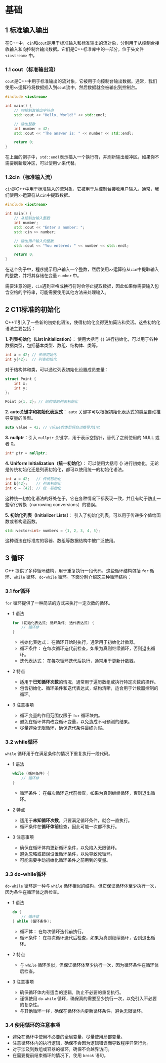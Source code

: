 # 基础

## 1 标准输入输出
在C++中，`cin`和`cout`是用于标准输入和标准输出的流对象，分别用于从控制台接收输入和向控制台输出数据。它们是C++标准库中的一部分，位于头文件 `<iostream>` 中。

### 1.1 cout（标准输出流）
`cout`是C++中用于标准输出的流对象，它被用于向控制台输出数据。通常，我们使用`<<`运算符将数据插入到`cout`流中，然后数据就会被输出到控制台。
```cpp
#include <iostream>

int main() {
    // 向控制台输出字符串
    std::cout << "Hello, World!" << std::endl;

    // 输出整数
    int number = 42;
    std::cout << "The answer is: " << number << std::endl;

    return 0;
}
```
在上面的例子中，`std::endl`表示插入一个换行符，并刷新输出缓冲区。如果你不需要刷新缓冲区，可以使用`\n`来代替。

### 1.2cin（标准输入流）
`cin`是C++中用于标准输入的流对象，它被用于从控制台接收用户输入。通常，我们使用`>>`运算符从`cin`中提取数据。
```cpp
#include <iostream>

int main() {
    // 从控制台输入整数
    int number;
    std::cout << "Enter a number: ";
    std::cin >> number;

    // 输出用户输入的整数
    std::cout << "You entered: " << number << std::endl;

    return 0;
}
```
在这个例子中，程序提示用户输入一个整数，然后使用`>>`运算符从`cin`中提取输入的整数，并将其存储在变量 `number` 中。

需要注意的是，`cin`遇到空格或换行符时会停止提取数据，因此如果你需要输入包含空格的字符串，可能需要使用其他方法来处理输入。

## 2 C11标准的初始化

C++11引入了一些新的初始化语法，使得初始化变得更加简洁和灵活。这些初始化语法主要包括：

**1. 列表初始化（List Initialization）**：
使用大括号 `{}` 进行初始化，可以用于各种数据类型，包括基本类型、数组、结构体、类等。

```cpp
int x = 42; // 传统初始化
int y{42};  // 列表初始化
```

对于结构体和类，可以通过列表初始化设置成员变量：

```cpp
struct Point {
    int x;
    int y;
};

Point p{1, 2}; // 结构体的列表初始化
```

**2. auto关键字和初始化表达式**：
`auto` 关键字可以根据初始化表达式的类型自动推导变量的类型。

```cpp
auto value = 42; // value的类型将自动推导为int
```

**3. nullptr**：引入 `nullptr` 关键字，用于表示空指针，替代了之前使用的 NULL 或者 0。

```cpp
int* ptr = nullptr;
```
**4. Uniform Initialization（统一初始化）**：
可以使用大括号 {} 进行初始化，无论是传统初始化还是列表初始化，都可以使用统一的初始化语法。

```cpp
int a = 42;   // 传统初始化
int b{42};    // 列表初始化
int c = {42}; // 统一初始化
```

这种统一初始化语法的好处在于，它在各种情况下都表现一致，并且有助于防止一些窄化转换（narrowing conversions）的错误。

**5. 初始化列表（Initializer Lists）**：
引入了初始化列表，可以用于传递多个值给函数或者构造函数。

```cpp
std::vector<int> numbers = {1, 2, 3, 4, 5};
```

这种语法在标准库的容器、数组等数据结构中被广泛使用。

## 3 循环
C++ 提供了多种循环结构，用于重复执行一段代码，这些循环结构包括 `for` 循环、`while` 循环、`do-while` 循环。下面分别介绍这三种循环结构：

### 3.1 for循环
`for` 循环提供了一种简洁的方式来执行一定次数的循环。
- 1 语法
    ```cpp
    for (初始化表达式; 循环条件; 迭代表达式) {
        // 循环体
    }
    ```
  - 初始化表达式： 在循环开始时执行，通常用于初始化计数器。
  - 循环条件： 在每次循环迭代前检查，如果为真则继续循环，否则退出循环。
  - 迭代表达式： 在每次循环迭代后执行，通常用于更新计数器。

- 2 特点
  - 适用于**已知循环次数**的情况，通常用于遍历数组或执行特定次数的操作。
  - 包含初始化、循环条件和迭代表达式，结构清晰，适合用于计数器控制的循环。

- 3 注意事项
  - 循环变量的作用范围仅限于 `for` 循环块内。
  - 避免在循环体内改变循环变量，以免造成不可预测的结果。
  - 尽量避免无限循环，确保迭代条件最终为假。

### 3.2 while循环
`while` 循环用于在满足条件的情况下重复执行一段代码。
- 1 语法
    ```cpp
    while (循环条件) {
        // 循环体
    }
    ```
  - 循环条件： 在每次循环迭代前检查，如果为真则继续循环，否则退出循环。

- 2 特点
  - 适用于**未知循环次数**，只要满足循环条件，就会一直执行。
  - 循环条件在**循环体前**检查，因此可能一次都不执行。

- 3 注意事项
  - 确保在循环体内更新循环条件，以免陷入无限循环。
  - 避免忽略或错误设置循环条件，以免导致死循环。
  - 可能需要手动初始化循环条件之前用到的变量。

### 3.3 do-while循环
`do-while` 循环是一种与 `while` 循环相似的结构，但它保证循环体至少执行一次，因为条件在循环体之后检查。
- 1 语法
    ```cpp
    do {
        // 循环体
    } while (循环条件);
    ```
  - 循环体： 在每次循环迭代前执行。
  - 循环条件： 在每次循环迭代后检查，如果为真则继续循环，否则退出循环。

- 2 特点
  - 与 `while` 循环类似，但保证循环体至少执行一次，因为循环条件在循环体后检查。

- 3 注意事项
  - 确保循环体内有适当的逻辑，防止不必要的重复执行。
  - 谨慎使用 `do-while` 循环，确保真的需要至少执行一次，以免引入不必要的复杂性。
  - 与其他循环一样，确保在循环体内更新循环条件，避免无限循环。

### 3.4 使用循环的注意事项
- 避免在循环中使用不必要的全局变量，尽量使用局部变量。
- 注意循环体内的执行逻辑，确保不会因为逻辑错误而导致程序异常行为。
- 对于涉及到数组或容器的循环，确保不会越界访问。
- 在需要提前结束循环的情况下，使用 `break` 语句。